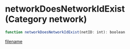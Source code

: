 # networkDoesNetworkIdExist (Category network)

```js
function networkDoesNetworkIdExist(netID: int): boolean
```

[filename](networkDoesNetworkIdExist_m.md ':include')